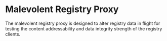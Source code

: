 # Malevolent Registry Proxy

The malevolent registry proxy is designed to alter registry data in flight
for testing the content addressability and data integrity strength of the
registry clients.
